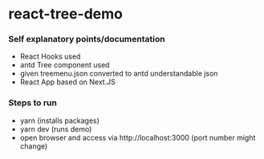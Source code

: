 # react-tree-demo

### Self explanatory points/documentation

- React Hooks used
- antd Tree component used
- given treemenu.json converted to antd understandable json
- React App based on Next.JS

### Steps to run
- yarn      (installs packages)
- yarn dev  (runs demo)
- open browser and access via http://localhost:3000 (port number might change)
